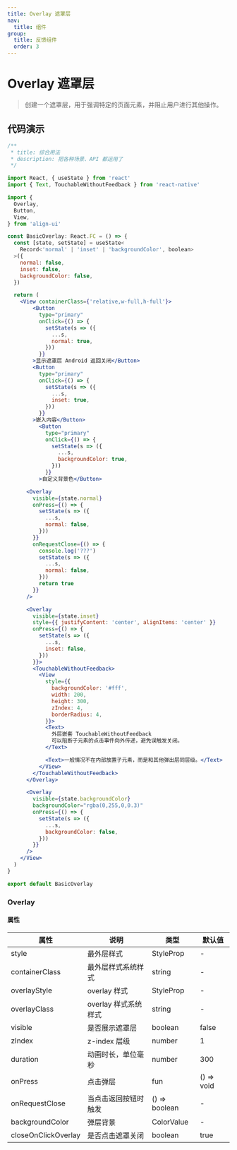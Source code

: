 ```yaml
---
title: Overlay 遮罩层
nav:
  title: 组件
group:
  title: 反馈组件
  order: 3
---
```


# Overlay 遮罩层

> 创建一个遮罩层，用于强调特定的页面元素，并阻止用户进行其他操作。

## 代码演示

```jsx
/**
 * title: 综合用法
 * description: 把各种场景、API 都运用了
 */

import React, { useState } from 'react'
import { Text, TouchableWithoutFeedback } from 'react-native'

import {
  Overlay,
  Button,
  View,
} from 'align-ui'

const BasicOverlay: React.FC = () => {
  const [state, setState] = useState<
    Record<'normal' | 'inset' | 'backgroundColor', boolean>
  >({
    normal: false,
    inset: false,
    backgroundColor: false,
  })

  return (
    <View containerClass={'relative,w-full,h-full'}>
        <Button
          type="primary"
          onClick={() => {
            setState(s => ({
              ...s,
              normal: true,
            }))
          }}
        >显示遮罩层 Android 返回关闭</Button>
        <Button
          type="primary"
          onClick={() => {
            setState(s => ({
              ...s,
              inset: true,
            }))
          }}
        >嵌入内容</Button>
          <Button
            type="primary"
            onClick={() => {
              setState(s => ({
                ...s,
                backgroundColor: true,
              }))
            }}
          >自定义背景色</Button>

      <Overlay
        visible={state.normal}
        onPress={() => {
          setState(s => ({
            ...s,
            normal: false,
          }))
        }}
        onRequestClose={() => {
          console.log('???')
          setState(s => ({
            ...s,
            normal: false,
          }))
          return true
        }}
      />

      <Overlay
        visible={state.inset}
        style={{ justifyContent: 'center', alignItems: 'center' }}
        onPress={() => {
          setState(s => ({
            ...s,
            inset: false,
          }))
        }}>
        <TouchableWithoutFeedback>
          <View
            style={{
              backgroundColor: '#fff',
              width: 200,
              height: 300,
              zIndex: 4,
              borderRadius: 4,
            }}>
            <Text>
              外层嵌套 TouchableWithoutFeedback
              可以阻断子元素的点击事件向外传递，避免误触发关闭。
            </Text>

            <Text>一般情况不在内部放置子元素，而是和其他弹出层同层级。</Text>
          </View>
        </TouchableWithoutFeedback>
      </Overlay>

      <Overlay
        visible={state.backgroundColor}
        backgroundColor="rgba(0,255,0,0.3)"
        onPress={() => {
          setState(s => ({
            ...s,
            backgroundColor: false,
          }))
        }}
      />
    </View>
  )
}

export default BasicOverlay

```


### Overlay

#### 属性


| 属性           | 说明       | 类型      | 默认值 |
| -------------- | ---------- | --------- | ------ |
| style       | 最外层样式   | StyleProp<ViewStyle>  | -      |
| containerClass | 最外层样式系统样式   | string  | -      |
| overlayStyle| overlay 样式 | StyleProp<ViewStyle>  | -      |
| overlayClass| overlay 样式系统样式 | string  | -      |
| visible       | 是否展示遮罩层   | boolean  | false     |
| zIndex       | z-index 层级   | number  | 1      |
| duration       | 动画时长，单位毫秒   | number  | 300     |
| onPress       | 点击弹层   | fun  | () => void      |
| onRequestClose| 当点击返回按钮时触发   | () => boolean  | -      |
| backgroundColor| 弹层背景   | ColorValue  | -      |
| closeOnClickOverlay| 是否点击遮罩关闭   | boolean  | true     |

